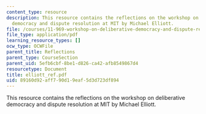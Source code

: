 ```yaml
---
content_type: resource
description: This resource contains the reflections on the workshop on deliberative
  democracy and dispute resolution at MIT by Michael Elliott.
file: /courses/11-969-workshop-on-deliberative-democracy-and-dispute-resolution-summer-2005/89160d92aff790d19eaf5d3d723df894_elliott_ref.pdf
file_type: application/pdf
learning_resource_types: []
ocw_type: OCWFile
parent_title: Reflections
parent_type: CourseSection
parent_uid: 5efb6cbf-8be1-d826-ca42-afb8549867d4
resourcetype: Document
title: elliott_ref.pdf
uid: 89160d92-aff7-90d1-9eaf-5d3d723df894
---
```

This resource contains the reflections on the workshop on deliberative democracy and dispute resolution at MIT by Michael Elliott.

